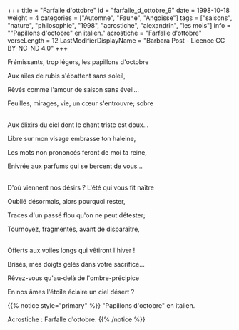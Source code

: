 +++
title = "Farfalle d'ottobre"
id = "farfalle_d_ottobre_9"
date = 1998-10-18
weight = 4
categories = ["Automne", "Faune", "Angoisse"]
tags = ["saisons", "nature", "philosophie", "1998", "acrostiche", "alexandrin", "les mois"]
info = "\"Papillons d'octobre\" en italien."
acrostiche = "Farfalle d'ottobre"
verseLength = 12
LastModifierDisplayName = "Barbara Post - Licence CC BY-NC-ND 4.0"
+++

Frémissants, trop légers, les papillons d'octobre

Aux ailes de rubis s'ébattent sans soleil,

Rêvés comme l'amour de saison sans éveil...

Feuilles, mirages, vie, un cœur s'entrouvre; sobre

 \
Aux élixirs du ciel dont le chant triste est doux...

Libre sur mon visage embrasse ton haleine,

Les mots non prononcés feront de moi ta reine,

Enivrée aux parfums qui se bercent de vous...

 \
D'où viennent nos désirs ? L'été qui vous fit naître

Oublié désormais, alors pourquoi rester,

Traces d'un passé flou qu'on ne peut détester;

Tournoyez, fragmentés, avant de disparaître,

 \
Offerts aux voiles longs qui vêtiront l'hiver !

Brisés, mes doigts gelés dans votre sacrifice...

Rêvez-vous qu'au-delà de l'ombre-précipice

En nos âmes l'étoile éclaire un ciel désert ?

{{% notice style="primary" %}}
"Papillons d'octobre" en italien.

Acrostiche : Farfalle d'ottobre.
{{% /notice %}}
